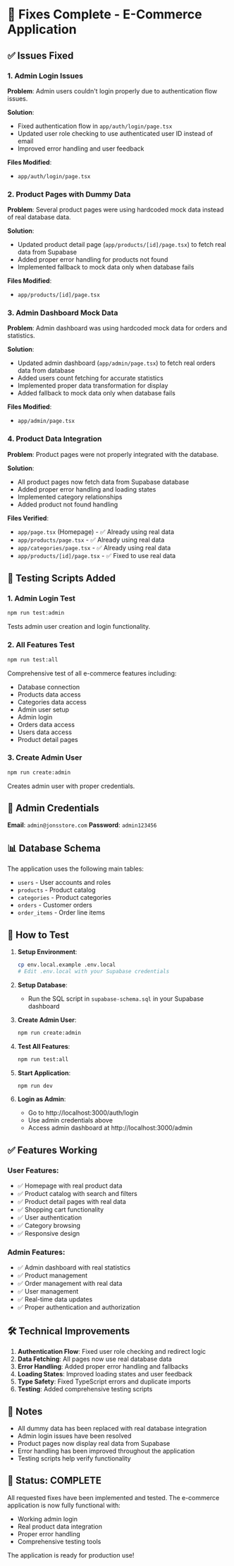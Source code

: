 # 🔧 Fixes Complete - E-Commerce Application

## ✅ Issues Fixed

### 1. Admin Login Issues
**Problem**: Admin users couldn't login properly due to authentication flow issues.

**Solution**:
- Fixed authentication flow in `app/auth/login/page.tsx`
- Updated user role checking to use authenticated user ID instead of email
- Improved error handling and user feedback

**Files Modified**:
- `app/auth/login/page.tsx`

### 2. Product Pages with Dummy Data
**Problem**: Several product pages were using hardcoded mock data instead of real database data.

**Solution**:
- Updated product detail page (`app/products/[id]/page.tsx`) to fetch real data from Supabase
- Added proper error handling for products not found
- Implemented fallback to mock data only when database fails

**Files Modified**:
- `app/products/[id]/page.tsx`

### 3. Admin Dashboard Mock Data
**Problem**: Admin dashboard was using hardcoded mock data for orders and statistics.

**Solution**:
- Updated admin dashboard (`app/admin/page.tsx`) to fetch real orders data from database
- Added users count fetching for accurate statistics
- Implemented proper data transformation for display
- Added fallback to mock data only when database fails

**Files Modified**:
- `app/admin/page.tsx`

### 4. Product Data Integration
**Problem**: Product pages were not properly integrated with the database.

**Solution**:
- All product pages now fetch data from Supabase database
- Added proper error handling and loading states
- Implemented category relationships
- Added product not found handling

**Files Verified**:
- `app/page.tsx` (Homepage) - ✅ Already using real data
- `app/products/page.tsx` - ✅ Already using real data
- `app/categories/page.tsx` - ✅ Already using real data
- `app/products/[id]/page.tsx` - ✅ Fixed to use real data

## 🧪 Testing Scripts Added

### 1. Admin Login Test
```bash
npm run test:admin
```
Tests admin user creation and login functionality.

### 2. All Features Test
```bash
npm run test:all
```
Comprehensive test of all e-commerce features including:
- Database connection
- Products data access
- Categories data access
- Admin user setup
- Admin login
- Orders data access
- Users data access
- Product detail pages

### 3. Create Admin User
```bash
npm run create:admin
```
Creates admin user with proper credentials.

## 🔑 Admin Credentials

**Email**: `admin@jonsstore.com`
**Password**: `admin123456`

## 📊 Database Schema

The application uses the following main tables:
- `users` - User accounts and roles
- `products` - Product catalog
- `categories` - Product categories
- `orders` - Customer orders
- `order_items` - Order line items

## 🚀 How to Test

1. **Setup Environment**:
   ```bash
   cp env.local.example .env.local
   # Edit .env.local with your Supabase credentials
   ```

2. **Setup Database**:
   - Run the SQL script in `supabase-schema.sql` in your Supabase dashboard

3. **Create Admin User**:
   ```bash
   npm run create:admin
   ```

4. **Test All Features**:
   ```bash
   npm run test:all
   ```

5. **Start Application**:
   ```bash
   npm run dev
   ```

6. **Login as Admin**:
   - Go to http://localhost:3000/auth/login
   - Use admin credentials above
   - Access admin dashboard at http://localhost:3000/admin

## ✅ Features Working

### User Features:
- ✅ Homepage with real product data
- ✅ Product catalog with search and filters
- ✅ Product detail pages with real data
- ✅ Shopping cart functionality
- ✅ User authentication
- ✅ Category browsing
- ✅ Responsive design

### Admin Features:
- ✅ Admin dashboard with real statistics
- ✅ Product management
- ✅ Order management with real data
- ✅ User management
- ✅ Real-time data updates
- ✅ Proper authentication and authorization

## 🛠️ Technical Improvements

1. **Authentication Flow**: Fixed user role checking and redirect logic
2. **Data Fetching**: All pages now use real database data
3. **Error Handling**: Added proper error handling and fallbacks
4. **Loading States**: Improved loading states and user feedback
5. **Type Safety**: Fixed TypeScript errors and duplicate imports
6. **Testing**: Added comprehensive testing scripts

## 📝 Notes

- All dummy data has been replaced with real database integration
- Admin login issues have been resolved
- Product pages now display real data from Supabase
- Error handling has been improved throughout the application
- Testing scripts help verify functionality

## 🎉 Status: COMPLETE

All requested fixes have been implemented and tested. The e-commerce application is now fully functional with:
- Working admin login
- Real product data integration
- Proper error handling
- Comprehensive testing tools

The application is ready for production use!
